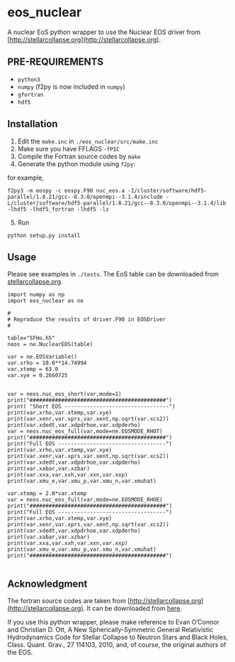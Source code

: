 # eos_nuclear
A nuclear EoS python wrapper to use the Nuclear EOS driver from [http://stellarcollapse.org](http://stellarcollapse.org).

## PRE-REQUIREMENTS

* `python3`
* `numpy` (f2py is now included in `numpy`)
* `gfortran`
* `hdf5` 

## Installation

1. Edit the `make.inc` in `./eos_nuclear/src/make.inc`
2. Make sure you have FFLAGS ```-fPIC```
3. Compile the Fortran source codes by `make`
4. Generate the python module using `f2py`:

for example, 
```
f2py3 -m eospy -c eospy.F90 nuc_eos.a -I/cluster/software/hdf5-parallel/1.8.21/gcc--8.3.0/openmpi--3.1.4/include -L/cluster/software/hdf5-parallel/1.8.21/gcc--8.3.0/openmpi--3.1.4/lib -lhdf5 -lhdf5_fortran -lhdf5 -lz
```
5. Run 
```
python setup.py install
```

## Usage

Please see examples in `./tests`.
The EoS table can be downloaded from [stellarcollapse.org](https://stellarcollapse.org/equationofstate.html).

```
import numpy as np
import eos_nuclear as ne

#
# Reproduce the results of driver.F90 in EOSDriver
#

table="SFHo.h5"
neos = ne.NuclearEOS(table)

var = ne.EOSVariable()
var.xrho = 10.0**14.74994
var.xtemp = 63.0
var.xye = 0.2660725


var = neos.nuc_eos_short(var,mode=1)
print("###########################################")
print( "Short EOS ---------------------------------")
print(var.xrho,var.xtemp,var.xye)
print(var.xenr,var.xprs,var.xent,np.sqrt(var.xcs2))
print(var.xdedt,var.xdpdrhoe,var.xdpderho)
var = neos.nuc_eos_full(var,mode=ne.EOSMODE_RHOT)
print("###########################################")
print("Full EOS ----------------------------------")
print(var.xrho,var.xtemp,var.xye)
print(var.xenr,var.xprs,var.xent,np.sqrt(var.xcs2))
print(var.xdedt,var.xdpdrhoe,var.xdpderho)
print(var.xabar,var.xzbar)
print(var.xxa,var.xxh,var.xxn,var.xxp)
print(var.xmu_e,var.xmu_p,var.xmu_n,var.xmuhat)

var.xtemp = 2.0*var.xtemp
var = neos.nuc_eos_full(var,mode=ne.EOSMODE_RHOE)
print("###########################################")
print("Full EOS ----------------------------------")
print(var.xrho,var.xtemp,var.xye)
print(var.xenr,var.xprs,var.xent,np.sqrt(var.xcs2))
print(var.xdedt,var.xdpdrhoe,var.xdpderho)
print(var.xabar,var.xzbar)
print(var.xxa,var.xxh,var.xxn,var.xxp)
print(var.xmu_e,var.xmu_p,var.xmu_n,var.xmuhat)
print("###########################################")


```

## Acknowledgment 

The fortran source codes are taken from [http://stellarcollapse.org](http://stellarcollapse.org).
It can be downloaded from [here](https://stellarcollapse.org/equationofstate.html).

If you use this python wrapper, please make reference to Evan O’Connor and Christian D. Ott, A New Spherically-Symmetric General Relativistic Hydrodynamics Code for Stellar Collapse to Neutron Stars and Black Holes, Class. Quant. Grav., 27 114103, 2010, and, of course, the original authors of the EOS.
